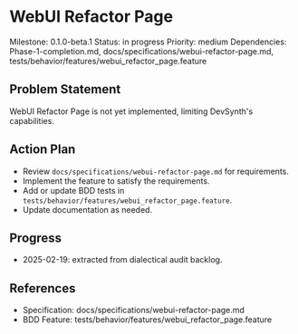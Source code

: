 # WebUI Refactor Page
Milestone: 0.1.0-beta.1
Status: in progress
Priority: medium
Dependencies: Phase-1-completion.md, docs/specifications/webui-refactor-page.md, tests/behavior/features/webui_refactor_page.feature

## Problem Statement
WebUI Refactor Page is not yet implemented, limiting DevSynth's capabilities.


## Action Plan
- Review `docs/specifications/webui-refactor-page.md` for requirements.
- Implement the feature to satisfy the requirements.
- Add or update BDD tests in `tests/behavior/features/webui_refactor_page.feature`.
- Update documentation as needed.

## Progress
- 2025-02-19: extracted from dialectical audit backlog.

## References
- Specification: docs/specifications/webui-refactor-page.md
- BDD Feature: tests/behavior/features/webui_refactor_page.feature
